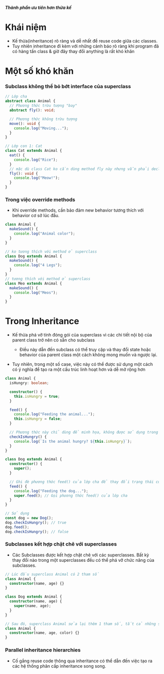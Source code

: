 
***Thành phần ưu tiên hơn thừa kế***

# Khái niệm

- Kế thừa(inheritance) rõ ràng và dễ nhất để reuse code giữa các classes.
- Tuy nhiên inheritance đi kèm với những cảnh báo rõ ràng khi program đã có hàng tấn class & giờ đây thay đổi anything là rất khó khăn

# Một số khó khăn

### Subclass không thể bỏ bớt interface của superclass


```ts
// Lớp cha
abstract class Animal {
  // Phương thức trừu tượng "bay"
  abstract fly(): void;

  // Phương thức không trừu tượng
  move(): void {
    console.log("Moving...");
  }
}

// Lớp con 1: Cat
class Cat extends Animal {
  eat() {
    console.log("Rice");
  }
  // mặc dù class Cat ko cần dùng method fly này nhưng vẫn phải declare vì class cha Animal có abstract method fly
  fly(): void {
    console.log("Meow!");
  }
}

```

### Trong việc override methods

- Khi override methods, cần bảo đảm new behavior tương thích với behavior cơ sở lúc đầu.

```ts
class Animal {
  makeSound() {
    console.log("Animal color");
  }
}

// ko tương thích với method ở superclass
class Dog extends Animal {
  makeSound() {
    console.log("4 Legs");
  }
}
// tương thích với method ở superclass
class Meo extends Animal {
  makeSound() {
    console.log("Meos");
  }
}
```


# Trong Inheritance

- Kế thừa phá vỡ tính đóng gói của superclass vì các chi tiết nội bộ của parent class trở nên có sẵn cho subclass
	- Điều này dẫn đến subclass có thể truy cập và thay đổi state hoặc behavior của parent class một cách không mong muốn và ngược lại. 

- Tuy nhiên, trong một số case, việc này có thể được sử dụng một cách có ý nghĩa để tạo ra một cấu trúc linh hoạt hơn và dễ mở rộng hơn

```ts
class Animal {
  isHungry: boolean;

  constructor() {
    this.isHungry = true;
  }

  feed() {
    console.log("Feeding the animal...");
    this.isHungry = false;
  }

  // Phương thức này chỉ dùng để minh họa, không được sử dụng trong ví dụ
  checkIsHungry() {
    console.log(`Is the animal hungry? ${this.isHungry}`);
  }
}

class Dog extends Animal {
  constructor() {
    super();
  }

  // Ghi đè phương thức feed() của lớp cha để thay đổi trạng thái của nó
  feed() {
    console.log("Feeding the dog...");
    super.feed(); // Gọi phương thức feed() của lớp cha
  }
}

// Sử dụng
const dog = new Dog();
dog.checkIsHungry(); // true
dog.feed();
dog.checkIsHungry(); // false
```


### Subclasses kết hợp chặt chẽ với superclasses

- Các Subclasses được kết hợp chặt chẽ với các superclasses. Bất kỳ thay đổi nào trong một superclasses đều có thể phá vỡ chức năng của subclasses.

```ts
// Lúc đầu superclass Animal có 2 tham số
class Animal {
  constructor(name, age) {}
}

class Dog extends Animal {
  constructor(name, age) {
    super(name, age);
  }
}

// Sau đó, superclass Animal sửa lại thêm 1 tham số, tất cả những subclasses inheritance từ Animal đều sẽ bị lỗi
class Animal {
  constructor(name, age, color) {}
}
```


### Parallel inheritance hierarchies

- Cố gắng reuse code thông qua inheritance có thể dẫn đến việc tạo ra các hệ thống phân cấp inheritance song song.
